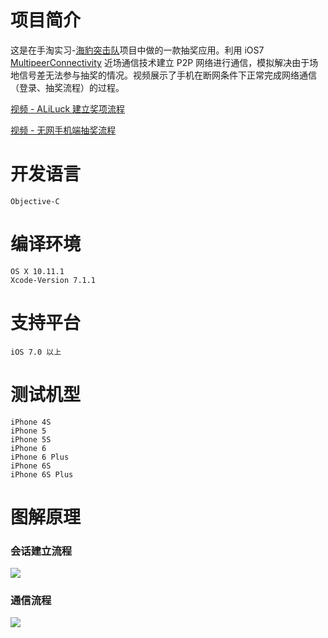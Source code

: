 # 项目简介
这是在手淘实习-[海豹突击队](http://news.laiwang.com/message/news_view.htm?pub_uid=4503417&msg_id=105239620&index=0)项目中做的一款抽奖应用。利用 iOS7 [MultipeerConnectivity](https://developer.apple.com/documentation/multipeerconnectivity?changes=_3) 近场通信技术建立 P2P 网络进行通信，模拟解决由于场地信号差无法参与抽奖的情况。视频展示了手机在断网条件下正常完成网络通信（登录、抽奖流程）的过程。 

[视频 - ALiLuck 建立奖项流程](https://v.youku.com/v_show/id_XMzY3NzcxOTU2OA==.html?spm=a2h3j.8428770.3416059.1)

[视频 - 无网手机端抽奖流程](https://v.youku.com/v_show/id_XMzY3NjY2OTk4NA==.html?spm=a2h3j.8428770.3416059.1)
# 开发语言
    Objective-C
# 编译环境
    OS X 10.11.1
    Xcode-Version 7.1.1
# 支持平台
	iOS 7.0 以上
# 测试机型
	iPhone 4S
	iPhone 5
	iPhone 5S
	iPhone 6
	iPhone 6 Plus
	iPhone 6S
	iPhone 6S Plus
# 图解原理
### 会话建立流程
![](https://i.loli.net/2018/10/16/5bc5aea967d61.png)
### 通信流程
![](https://i.loli.net/2018/10/16/5bc5aea9a2f95.png)

